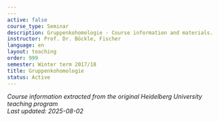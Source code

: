 ```yaml
---
---
active: false
course_type: Seminar
description: Gruppenkohomologie - Course information and materials.
instructor: Prof. Dr. Böckle, Fischer
language: en
layout: teaching
order: 999
semester: Winter term 2017/18
title: Gruppenkohomologie
status: Active
---
```



*Course information extracted from the original Heidelberg University teaching program*  
*Last updated: 2025-08-02*